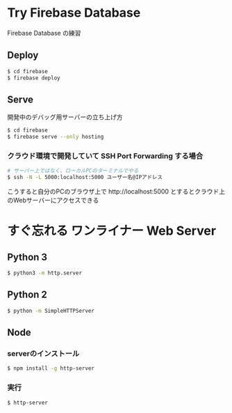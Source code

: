 # Try Firebase Database
Firebase Database の練習

## Deploy

```bash
$ cd firebase
$ firebase deploy
```

## Serve
開発中のデバッグ用サーバーの立ち上げ方

```bash
$ cd firebase
$ firebase serve --only hosting
```

### クラウド環境で開発していて SSH Port Forwarding する場合
```bash
# サーバー上ではなく、ローカルPCのターミナルでやる
$ ssh -N -L 5000:localhost:5000 ユーザー名@IPアドレス
```

こうすると自分のPCのブラウザ上で http://localhost:5000 とするとクラウド上のWebサーバーにアクセスできる

# すぐ忘れる ワンライナー Web Server

## Python 3
```bash
$ python3 -m http.server
```


## Python 2

```bash
$ python -m SimpleHTTPServer
```

## Node

### serverのインストール
```bash
$ npm install -g http-server
```

### 実行
```bash
$ http-server
```
